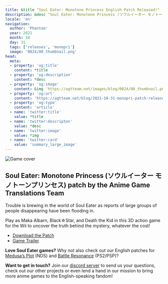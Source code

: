 ```yaml
---
title: &title "Soul Eater: Monotone Princess English Patch Released!"
description: &desc "Soul Eater: Monotone Princess (ソウルイーター モノトーンプリンセス) patch by the Anime Game Translations Team"
locale: 'en'
navigation:
  author: 'Phantom'
  year: 2021
  month: 10
  day: 31
  tags: ['releases', 'monopri']
  image: '0024/00_thumbnail.png'
head:
  meta:
  - property: 'og:title'
    content: *title
  - property: 'og:description'
    content: *desc
  - property: 'og:image'
    content: &img 'https://agtteam.net/images/blog/0024/00_thumbnail.png'
  - property: 'og:url'
    content: 'https://agtteam.net/blog/2021-10-31-monopri-patch-release'
  - property: 'og:type'
    content: 'article'
  - name: 'twitter:title'
    value: *title
  - name: 'twitter:descripton'
    value: *desc
  - name: 'twitter:image'
    value: *img
  - name: 'twitter:card'
    value: 'summary_large_image'
---
```


![Game cover](/images/blog/0024/666547893190148097_0.png)

## Soul Eater: Monotone Princess (ソウルイーター モノトーンプリンセス) patch by the Anime Game Translations Team

Trouble is brewing in the world of Soul Eater as reports of large groups of people disappearing have been flooding in.

Play as Maka Albarn, Black☆Star, and Death the Kid in this 3D action game for the Wii to uncover the truth behind the mystery, whatever the cost!

*   [Download the Patch](/monopri)
*   [Game Trailer](https://youtu.be/NWseRuFc6TI)

**Love Soul Eater games?**
Why not also check out our English patches for [Medusa’s Plot](/medusa) (NDS) and [Battle Resonance](/resonance) (PS2/PSP)?

**Want to get in touch?**
Join our [discord server](https://discord.gg/UUF7Zbm) to send us your questions, check out our other projects or even lend a hand in our mission to bring more anime games to the English-speaking fandom!
